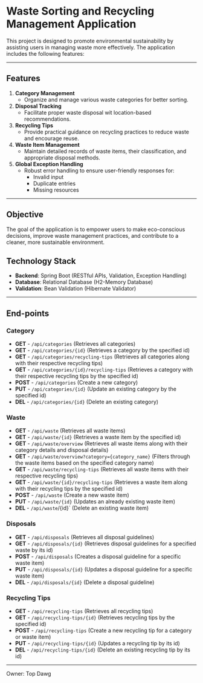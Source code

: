 # Waste Sorting and Recycling Management Application

This project is designed to promote environmental sustainability by assisting users in managing waste more effectively. The application includes the following features:

---

## Features
1. **Category Management**
   - Organize and manage various waste categories for better sorting.
2. **Disposal Tracking**
   - Facilitate proper waste disposal wit location-based recommendations.
3. **Recycling Tips**
   - Provide practical guidance on recycling practices to reduce waste and encourage reuse.
4. **Waste Item Management**
   - Maintain detailed records of waste items, their classification, and appropriate disposal methods.
5. **Global Exception Handling**
    - Robust error handling to ensure user-friendly responses for:
      - Invalid input
      - Duplicate entries 
      - Missing resources 

---

## Objective
The goal of the application is to empower users to make eco-conscious decisions, improve waste management practices, and contribute to a cleaner, more sustainable environment.

## Technology Stack
- **Backend**: Spring Boot (RESTful APIs, Validation, Exception Handling)
- **Database**: Relational Database (H2-Memory Database)
- **Validation**: Bean Validation (Hibernate Validator)

---

## End-points
### Category
- **GET** - `/api/categories` (Retrieves all categories)
- **GET** - `/api/categories/{id}` (Retrieves a category by the specified id)
- **GET** - `/api/categories/recycling-tips` (Retrieves all categories along with their respective recycling tips)
- **GET** - `/api/categories/{id}/recycling-tips` (Retrieves a category with their respective recycling tips by the specified id)
- **POST** - `/api/categories` (Create a new category)
- **PUT** - `/api/categories/{id}` (Update an existing category by the specified id)
- **DEL**  - `/api/categories/{id}` (Delete an existing category)

### Waste
- **GET** - `/api/waste` (Retrieves all waste items)
- **GET** - `/api/waste/{id}` (Retrieves a waste item by the specified id)
- **GET** - `/api/waste/overview` (Retrieves all waste items along with their category details and disposal details)
- **GET** - `/api/waste/overview?category={category_name}` (Filters through the waste items based on the specified category name)
- **GET** - `/api/waste/recycling-tips` (Retrieves all waste items with their respective recycling tips)
- **GET** - `/api/waste/{id}/recycling-tips` (Retrieves a waste item along with their recycling tips by the specified id)
- **POST** - `/api/waste` (Create a new waste item)
- **PUT** - `/api/waste/{id}` (Updates an already existing waste item)
- **DEL** - `/api/waste`/{id}` (Delete an existing waste item)

### Disposals
- **GET** - `/api/disposals` (Retrieves all disposal guidelines)
- **GET** - `/api/disposals/{id}` (Retrieves disposal guidelines for a specified waste by its id)
- **POST** - `/api/disposals` (Creates a disposal guideline for a specific waste item)
- **PUT** - `/api/disposals/{id}` (Updates a disposal guideline for a specific waste item)
- **DEL** - `/api/disposals/{id}` (Delete a disposal guideline)

### Recycling Tips
- **GET** - `/api/recycling-tips` (Retrieves all recycling tips)
- **GET** - `/api/recycling-tips/{id}` (Retrieves recycling tips by the specified id)
- **POST** - `/api/recycling-tips` (Create a new recycling tip for a category or waste item)
- **PUT** - `/api/recycling-tips/{id}` (Updates a recycling tip by its id)
- **DEL** - `/api/recycling-tips/{id}` (Delete an existing recycling tip by its id)

---
Owner: Top Dawg